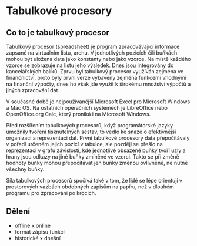 # Tabulkové procesory

## Co to je tabulkový procesor

Tabulkový procesor (spreadsheet) je program zpracovávající informace zapsané na virtuálním listu, archu. V jednotlivých pozicích čili buňkách mohou být uložena data jako konstanty nebo jako vzorce. Na místě každého vzorce se zobrazuje na listu jeho výsledek. Dnes jsou integrovány do kancelářských balíků. Zprvu byl tabulkový procesor využíván zejména ve finančnictví, proto byly první verze vybaveny zejména funkcemi vhodnými na finanční výpočty, dnes ho však jde využít k širokému množství výpočtů a jiných zpracování dat.

V současné době je nejpoužívanější Microsoft Excel pro Microsoft Windows a Mac OS. Na ostatních operačních systémech je LibreOffice nebo OpenOffice.org Calc, který proniká i na Microsoft Windows.

Před rozšířením tabulkových procesorů, když programátorské jazyky umožnily tvoření tisknutelných sestav, to vedlo ke snaze o efektivnější organizaci a reprezentaci dat. První tabulkové procesory data přepočítávaly v pořadí určeném jejich pozicí v tabulce, ale později se přešlo na reprezentaci v grafu závislosti, kde jednotlivé obsazené buňky tvoří uzly a hrany jsou odkazy na jiné buňky zmíněné ve vzorci. Takto se při změně hodnoty buňky mohou přepočítávat jen buňky změnou ovlivněné, ne nutně všechny buňky.

Síla tabulkových procesorů spočívá také v tom, že lidé se lépe orientují v prostorových vazbách obdobných zápisům na papíru, než v dlouhém programu pro zpracování po krocích.

## Dělení

- offline x online
- formát zápisu funkcí
- historické x dnešní
